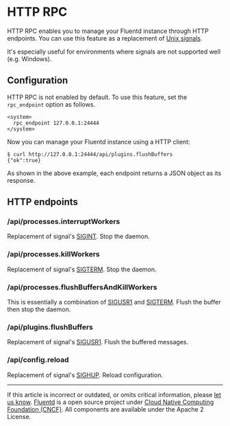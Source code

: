 # HTTP RPC

HTTP RPC enables you to manage your Fluentd instance through HTTP
endpoints. You can use this feature as a replacement of [Unix
signals](/articles/signals.md).

It's especially useful for environments where signals are not supported
well (e.g. Windows).


## Configuration

HTTP RPC is not enabled by default. To use this feature, set the
`rpc_endpoint` option as follows.

``` {.CodeRay}
<system>
  rpc_endpoint 127.0.0.1:24444
</system>
```

Now you can manage your Fluentd instance using a HTTP client:

``` {.CodeRay}
$ curl http://127.0.0.1:24444/api/plugins.flushBuffers
{"ok":true}
```

As shown in the above example, each endpoint returns a JSON object as
its response.


HTTP endpoints
--------------


### /api/processes.interruptWorkers

Replacement of signal's [SIGINT](signals#sigint-or-sigterm). Stop the
daemon.


### /api/processes.killWorkers

Replacement of signal's [SIGTERM](signals#sigint-or-sigterm). Stop the
daemon.


### /api/processes.flushBuffersAndKillWorkers

This is essentially a combination of [SIGUSR1](signals#sigusr1) and
[SIGTERM](signals#sigint-or-sigterm). Flush the buffer then stop the
daemon.


### /api/plugins.flushBuffers

Replacement of signal's [SIGUSR1](signals#sigusr1). Flush the buffered
messages.


### /api/config.reload

Replacement of signal's [SIGHUP](signals#sighup). Reload configuration.


------------------------------------------------------------------------

If this article is incorrect or outdated, or omits critical information,
please [let us know](https://github.com/fluent/fluentd-docs/issues?state=open).
[Fluentd](http://www.fluentd.org/) is a open source project under [Cloud
Native Computing Foundation (CNCF)](https://cncf.io/). All components
are available under the Apache 2 License.
